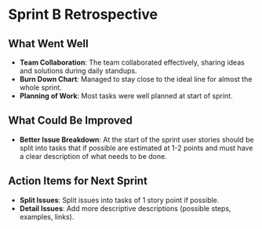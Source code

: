 # Sprint B Retrospective #

## What Went Well ##
- **Team Collaboration**: The team collaborated effectively, sharing ideas and solutions during daily standups.
- **Burn Down Chart**: Managed to stay close to the ideal line for almost the whole sprint.
- **Planning of Work**: Most tasks were well planned at start of sprint.

## What Could Be Improved ##
- **Better Issue Breakdown**: At the start of the sprint user stories should be split into tasks that if possible are estimated at 1-2 points and must have a clear description of what needs to be done.

## Action Items for Next Sprint ##
- **Split Issues**: Split issues into tasks of 1 story point if possible.
- **Detail Issues**: Add more descriptive descriptions (possible steps, examples, links).